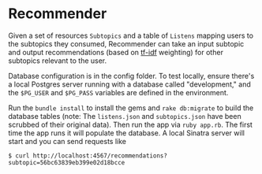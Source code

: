 # Recommender

Given a set of resources `Subtopics` and a table of `Listens` mapping users to the subtopics they consumed, Recommender can take an input subtopic and output recommendations (based on [tf-idf](https://en.wikipedia.org/wiki/Tf%E2%80%93idf) weighting) for other subtopics relevant to the user.

Database configuration is in the config folder. To test locally, ensure there's a local Postgres server running with a database called "development," and the `$PG_USER` and `$PG_PASS` variables are defined in the environment.

Run the `bundle install` to install the gems and `rake db:migrate` to build the database tables (note: The `listens.json` and `subtopics.json` have been scrubbed of their original data). Then run the app via `ruby app.rb`. The first time the app runs it will populate the database. A local Sinatra server will start and you can send requests like

```text
$ curl http://localhost:4567/recommendations?subtopic=56bc63839eb399e02d18bcce
```
